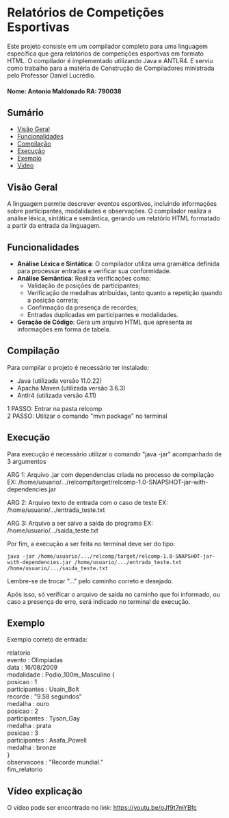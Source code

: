 # Relatórios de Competições Esportivas

Este projeto consiste em um compilador completo para uma linguagem específica que gera relatórios de competições esportivas em formato HTML. O compilador é implementado utilizando Java e ANTLR4. E serviu como trabalho para a matéria de Construção de Compiladores ministrada pelo Professor Daniel Lucrédio.

#### Nome: Antonio Maldonado RA: 790038  

## Sumário

- [Visão Geral](#visão-geral)
- [Funcionalidades](#funcionalidades)
- [Compilação](#compilação)
- [Execução](#execução)
- [Exemplo](#exemplo)
- [Video](#vídeo-explicação)
  

## Visão Geral

A linguagem permite descrever eventos esportivos, incluindo informações sobre participantes, modalidades e observações. O compilador realiza a análise léxica, sintática e semântica, gerando um relatório HTML formatado a partir da entrada da linguagem.

## Funcionalidades

- **Análise Léxica e Sintática**: O compilador utiliza uma gramática definida para processar entradas e verificar sua conformidade.
- **Análise Semântica**: Realiza verificações como:
  - Validação de posições de participantes;
  - Verificação de medalhas atribuídas, tanto quanto a repetição quando a posição correta;
  - Confirmação da presença de recordes;
  - Entradas duplicadas em participantes e modalidades.
- **Geração de Código**: Gera um arquivo HTML que apresenta as informações em forma de tabela.

## Compilação

Para compilar o projeto é necessário ter instalado:
- Java (utilizada versão 11.0.22)
- Apacha Maven (utilizada versão 3.6.3)
- Antlr4 (utilizada versão 4.11)

1 PASSO: Entrar na pasta relcomp  
2 PASSO: Utilizar o comando "mvn package" no terminal

## Execução

Para execução é necessário utilizar o comando "java -jar" acompanhado de 3 argumentos

ARG 1: Arquivo .jar com dependencias criada no processo de compilação        
       EX: /home/usuario/.../relcomp/target/relcomp-1.0-SNAPSHOT-jar-with-dependencies.jar

ARG 2: Arquivo texto de entrada com o caso de teste
       EX: /home/usuario/.../entrada_teste.txt

ARG 3: Arquivo a ser salvo a saída do programa
       EX: /home/usuario/.../saida_teste.txt

Por fim, a execução a ser feita no terminal deve ser do tipo:

    java -jar /home/usuario/.../relcomp/target/relcomp-1.0-SNAPSHOT-jar-with-dependencies.jar /home/usuario/.../entrada_teste.txt /home/usuario/.../saida_teste.txt

Lembre-se de trocar "..." pelo caminho correto e desejado.

Após isso, só verificar o arquivo de saída no caminho que foi informado, ou caso a presença de erro, será indicado no terminal de execução.

## Exemplo

Exemplo correto de entrada:

relatorio  
evento : Olimpiadas  
data : 16/08/2009  
modalidade : Podio_100m_Masculino {  
    posicao : 1  
    participantes : Usain_Bolt  
    recorde : "9.58 segundos"  
    medalha : ouro  
    posicao : 2  
    participantes : Tyson_Gay  
    medalha : prata  
    posicao : 3  
    participantes : Asafa_Powell  
    medalha : bronze  
}  
observacoes : "Recorde mundial."  
fim_relatorio  

## Vídeo explicação

O vídeo pode ser encontrado no link: https://youtu.be/oJf9t7mYBfc
